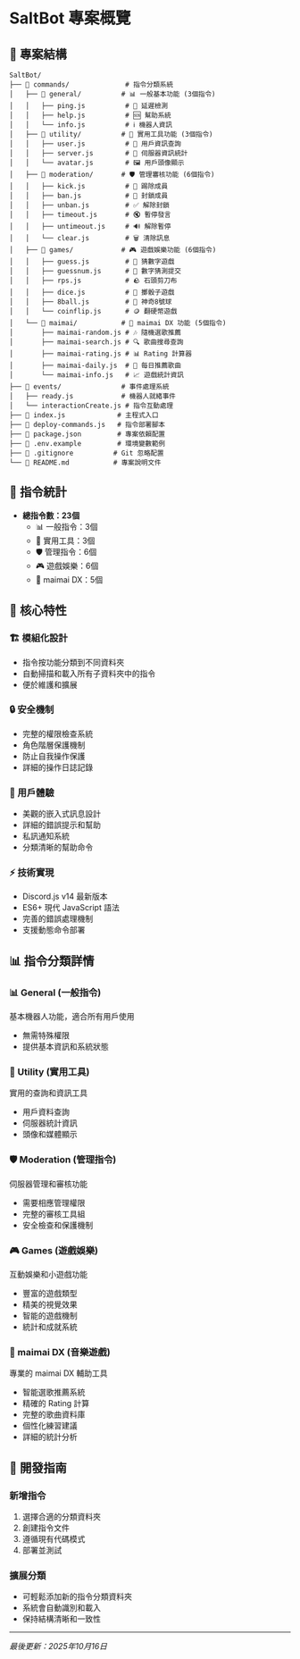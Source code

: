 # SaltBot 專案概覽

## 📁 專案結構

```
SaltBot/  
├── 📂 commands/              # 指令分類系統
│   ├── 📂 general/          # 📊 一般基本功能 (3個指令)
│   │   ├── ping.js          # 🏓 延遲檢測
│   │   ├── help.js          # 🆘 幫助系統
│   │   └── info.js          # ℹ️ 機器人資訊
│   ├── 📂 utility/          # 🔧 實用工具功能 (3個指令)
│   │   ├── user.js          # 👤 用戶資訊查詢
│   │   ├── server.js        # 🏰 伺服器資訊統計
│   │   └── avatar.js        # 🖼️ 用戶頭像顯示
│   ├── 📂 moderation/       # 🛡️ 管理審核功能 (6個指令)
│   │   ├── kick.js          # 🦶 踢除成員
│   │   ├── ban.js           # 🔨 封鎖成員
│   │   ├── unban.js         # ✅ 解除封鎖
│   │   ├── timeout.js       # 🔇 暫停發言
│   │   ├── untimeout.js     # 🔊 解除暫停
│   │   └── clear.js         # 🗑️ 清除訊息
│   ├── 📂 games/            # 🎮 遊戲娛樂功能 (6個指令)
│   │   ├── guess.js         # 🎯 猜數字遊戲
│   │   ├── guessnum.js      # 🔢 數字猜測提交
│   │   ├── rps.js           # 🪨 石頭剪刀布
│   │   ├── dice.js          # 🎲 擲骰子遊戲
│   │   ├── 8ball.js         # 🎱 神奇8號球
│   │   └── coinflip.js      # 🪙 翻硬幣遊戲
│   └── 📂 maimai/           # 🎵 maimai DX 功能 (5個指令)
│       ├── maimai-random.js # 🎶 隨機選歌推薦
│       ├── maimai-search.js # 🔍 歌曲搜尋查詢
│       ├── maimai-rating.js # 📊 Rating 計算器
│       ├── maimai-daily.js  # 🌅 每日推薦歌曲
│       └── maimai-info.js   # 📈 遊戲統計資訊
├── 📂 events/               # 事件處理系統
│   ├── ready.js            # 機器人就緒事件
│   └── interactionCreate.js # 指令互動處理
├── 📄 index.js             # 主程式入口
├── 📄 deploy-commands.js   # 指令部署腳本
├── 📄 package.json         # 專案依賴配置
├── 📄 .env.example         # 環境變數範例
├── 📄 .gitignore          # Git 忽略配置
└── 📄 README.md           # 專案說明文件
```

## 🎯 指令統計

- **總指令數：23個**
  - 📊 一般指令：3個
  - 🔧 實用工具：3個  
  - 🛡️ 管理指令：6個
  - 🎮 遊戲娛樂：6個
  - 🎵 maimai DX：5個

## 🚀 核心特性

### 🏗️ 模組化設計
- 指令按功能分類到不同資料夾
- 自動掃描和載入所有子資料夾中的指令
- 便於維護和擴展

### 🔒 安全機制
- 完整的權限檢查系統
- 角色階層保護機制
- 防止自我操作保護
- 詳細的操作日誌記錄

### 💬 用戶體驗
- 美觀的嵌入式訊息設計
- 詳細的錯誤提示和幫助
- 私訊通知系統
- 分類清晰的幫助命令

### ⚡ 技術實現
- Discord.js v14 最新版本
- ES6+ 現代 JavaScript 語法
- 完善的錯誤處理機制
- 支援動態命令部署

## 📊 指令分類詳情

### 📊 General (一般指令)
基本機器人功能，適合所有用戶使用
- 無需特殊權限
- 提供基本資訊和系統狀態

### 🔧 Utility (實用工具)
實用的查詢和資訊工具
- 用戶資料查詢
- 伺服器統計資訊
- 頭像和媒體顯示

### 🛡️ Moderation (管理指令)
伺服器管理和審核功能
- 需要相應管理權限
- 完整的審核工具組
- 安全檢查和保護機制

### 🎮 Games (遊戲娛樂)
互動娛樂和小遊戲功能
- 豐富的遊戲類型
- 精美的視覺效果
- 智能的遊戲機制
- 統計和成就系統

### 🎵 maimai DX (音樂遊戲)
專業的 maimai DX 輔助工具
- 智能選歌推薦系統
- 精確的 Rating 計算
- 完整的歌曲資料庫
- 個性化練習建議
- 詳細的統計分析

## 🔧 開發指南

### 新增指令
1. 選擇合適的分類資料夾
2. 創建指令文件
3. 遵循現有代碼模式
4. 部署並測試

### 擴展分類
- 可輕鬆添加新的指令分類資料夾
- 系統會自動識別和載入
- 保持結構清晰和一致性

---

*最後更新：2025年10月16日*
